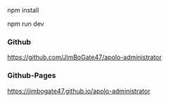 npm install

npm run dev

### Github 

https://github.com/JimBoGate47/apolo-administrator

### Github-Pages

https://jimbogate47.github.io/apolo-administrator